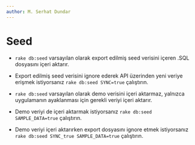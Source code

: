 ```yaml
---
author: M. Serhat Dundar
---
```


Seed
====

- `rake db:seed` varsayılan olarak export edilmiş seed verisini içeren .SQL dosyasını içeri aktarır.

- Export edilmiş seed verisini ignore ederek API üzerinden yeni veriye erişmek istiyorsanız `rake db:seed SYNC=true`
  çalıştırın.

- `rake db:seed` varsayılan olarak demo verisini içeri aktarmaz, yalnızca uygulamanın ayaklanması için gerekli veriyi
  içeri aktarır.

- Demo veriyi de içeri aktarmak istiyorsanız `rake db:seed SAMPLE_DATA=true` çalıştırın.

- Demo veriyi içeri aktarırken export dosyasını ignore etmek istiyorsanız `rake db:seed SYNC_true SAMPLE_DATA=true`
  çalıştırın.
